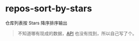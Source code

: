 # repos-sort-by-stars

仓库列表按 Stars 降序排序输出

> 不知道哪有现成的数据，[API](https://docs.github.com/en/rest/repos/repos) 也没有找到，所以自己写了个。
